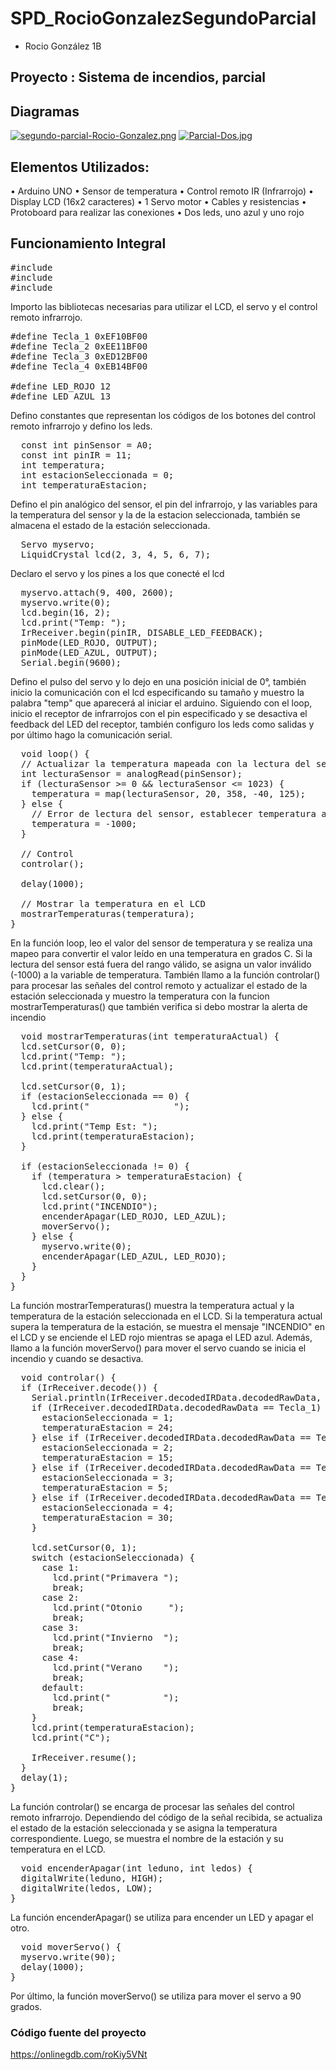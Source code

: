 # SPD_RocioGonzalezSegundoParcial

* Rocio González 1B

## Proyecto : Sistema de incendios, parcial

##	Diagramas 
[![segundo-parcial-Rocio-Gonzalez.png](https://i.postimg.cc/c15R5FrX/segundo-parcial-Rocio-Gonzalez.png)](https://postimg.cc/RqKJWQ1H)
[![Parcial-Dos.jpg](https://i.postimg.cc/Pq3bsySX/Parcial-Dos.jpg)](https://postimg.cc/hJmQVLF6)

##	Elementos Utilizados:
• Arduino UNO
• Sensor de temperatura
• Control remoto IR (Infrarrojo)
• Display LCD (16x2 caracteres)
• 1 Servo motor
• Cables y resistencias 
• Protoboard para realizar las conexiones
• Dos leds, uno azul y uno rojo

##	Funcionamiento Integral

<pre lang="cpp">
#include <LiquidCrystal.h>
#include <Servo.h>
#include <IRremote.h>
</pre>
Importo las bibliotecas necesarias para utilizar el LCD, el servo y el control remoto infrarrojo.

<pre lang="cpp">
#define Tecla_1 0xEF10BF00
#define Tecla_2 0xEE11BF00
#define Tecla_3 0xED12BF00
#define Tecla_4 0xEB14BF00

#define LED_ROJO 12
#define LED_AZUL 13
</pre>
Defino constantes que representan los códigos de los botones del control remoto infrarrojo y defino los leds.

<pre lang="cpp">
  const int pinSensor = A0;
  const int pinIR = 11;
  int temperatura;
  int estacionSeleccionada = 0;
  int temperaturaEstacion;
</pre>
Defino el pin analógico del sensor, el pin del infrarrojo, y las variables para la temperatura del sensor y la de la estacion seleccionada, también se almacena el estado de la estación seleccionada.

<pre lang="cpp">
  Servo myservo;
  LiquidCrystal lcd(2, 3, 4, 5, 6, 7);
</pre>

Declaro el servo y los pines a los que conecté el lcd

<pre lang="cpp">
  myservo.attach(9, 400, 2600);
  myservo.write(0);
  lcd.begin(16, 2);
  lcd.print("Temp: ");
  IrReceiver.begin(pinIR, DISABLE_LED_FEEDBACK);
  pinMode(LED_ROJO, OUTPUT);
  pinMode(LED_AZUL, OUTPUT);
  Serial.begin(9600);
</pre> 

Defino el pulso del servo y lo dejo en una posición inicial de 0°, también inicio la comunicación con el lcd especificando su tamaño y muestro la palabra "temp" que aparecerá al iniciar el arduino. 
Siguiendo con el loop, inicio el receptor de infrarrojos con el pin especificado y se desactiva el feedback del LED del receptor, también configuro los leds como salidas y por último hago la comunicación serial.

<pre lang="cpp">
  void loop() {
  // Actualizar la temperatura mapeada con la lectura del sensor
  int lecturaSensor = analogRead(pinSensor);
  if (lecturaSensor >= 0 && lecturaSensor <= 1023) {
    temperatura = map(lecturaSensor, 20, 358, -40, 125);
  } else {
    // Error de lectura del sensor, establecer temperatura a un valor inválido
    temperatura = -1000;
  }

  // Control
  controlar();

  delay(1000);

  // Mostrar la temperatura en el LCD
  mostrarTemperaturas(temperatura);
}
</pre>

En la función loop, leo el valor del sensor de temperatura y se realiza una mapeo para convertir el valor leído en una temperatura en grados C. Si la lectura del sensor está fuera del rango válido, se asigna un valor inválido (-1000) a la variable de temperatura.
También llamo a la función controlar() para procesar las señales del control remoto y actualizar el estado de la estación seleccionada y muestro la temperatura con la funcion mostrarTemperaturas() que también verifica si debo mostrar la alerta de incendio

<pre lang="cpp">
  void mostrarTemperaturas(int temperaturaActual) {
  lcd.setCursor(0, 0);
  lcd.print("Temp: ");
  lcd.print(temperaturaActual);

  lcd.setCursor(0, 1);
  if (estacionSeleccionada == 0) {
    lcd.print("                ");
  } else {
    lcd.print("Temp Est: ");
    lcd.print(temperaturaEstacion);
  }

  if (estacionSeleccionada != 0) {
    if (temperatura > temperaturaEstacion) {
      lcd.clear();
      lcd.setCursor(0, 0);
      lcd.print("INCENDIO");
      encenderApagar(LED_ROJO, LED_AZUL);
      moverServo();
    } else {
      myservo.write(0);
      encenderApagar(LED_AZUL, LED_ROJO);
    }
  }
}
</pre>

La función mostrarTemperaturas() muestra la temperatura actual y la temperatura de la estación seleccionada en el LCD. Si la temperatura actual supera la temperatura de la estación, se muestra el mensaje "INCENDIO" en el LCD y se enciende el LED rojo mientras se apaga el LED azul. Además, llamo a la función moverServo() para mover el servo cuando se inicia el incendio y cuando se desactiva. 

<pre lang="cpp">
  void controlar() {
  if (IrReceiver.decode()) {
    Serial.println(IrReceiver.decodedIRData.decodedRawData, HEX);
    if (IrReceiver.decodedIRData.decodedRawData == Tecla_1) {
      estacionSeleccionada = 1;
      temperaturaEstacion = 24;
    } else if (IrReceiver.decodedIRData.decodedRawData == Tecla_2) {
      estacionSeleccionada = 2;
      temperaturaEstacion = 15;
    } else if (IrReceiver.decodedIRData.decodedRawData == Tecla_3) {
      estacionSeleccionada = 3;
      temperaturaEstacion = 5;
    } else if (IrReceiver.decodedIRData.decodedRawData == Tecla_4) {
      estacionSeleccionada = 4;
      temperaturaEstacion = 30;
    }

    lcd.setCursor(0, 1);
    switch (estacionSeleccionada) {
      case 1:
        lcd.print("Primavera ");
        break;
      case 2:
        lcd.print("Otonio     ");
        break;
      case 3:
        lcd.print("Invierno  ");
        break;
      case 4:
        lcd.print("Verano    ");
        break;
      default:
        lcd.print("          ");
        break;
    }
    lcd.print(temperaturaEstacion);
    lcd.print("C");

    IrReceiver.resume();
  }
  delay(1);
}
</pre>

La función controlar() se encarga de procesar las señales del control remoto infrarrojo. Dependiendo del código de la señal recibida, se actualiza el estado de la estación seleccionada y se asigna la temperatura correspondiente. Luego, se muestra el nombre de la estación y su temperatura en el LCD.


<pre lang="cpp">
  void encenderApagar(int leduno, int ledos) {
  digitalWrite(leduno, HIGH);
  digitalWrite(ledos, LOW);
}
</pre>
La función encenderApagar() se utiliza para encender un LED y apagar el otro.

<pre lang="cpp">
  void moverServo() {
  myservo.write(90);
  delay(1000);
}
</pre>
Por último, la función moverServo() se utiliza para mover el servo a 90 grados.

### Código fuente del proyecto 
https://onlinegdb.com/roKiy5VNt
